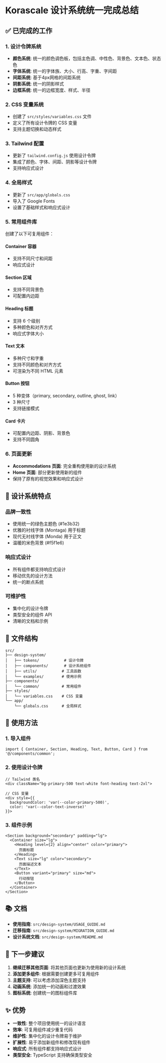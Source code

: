 # Korascale 设计系统统一完成总结

## ✅ 已完成的工作

### 1. 设计令牌系统
- **颜色系统**: 统一的颜色调色板，包括主色调、中性色、背景色、文本色、状态色
- **字体系统**: 统一的字体族、大小、行高、字重、字间距
- **间距系统**: 基于4px网格的间距系统
- **阴影系统**: 统一的阴影样式
- **边框系统**: 统一的边框宽度、样式、半径

### 2. CSS 变量系统
- 创建了 `src/styles/variables.css` 文件
- 定义了所有设计令牌的 CSS 变量
- 支持主题切换和动态样式

### 3. Tailwind 配置
- 更新了 `tailwind.config.js` 使用设计令牌
- 集成了颜色、字体、间距、阴影等设计令牌
- 支持响应式设计

### 4. 全局样式
- 更新了 `src/app/globals.css`
- 导入了 Google Fonts
- 设置了基础样式和响应式设计

### 5. 常用组件库
创建了以下可复用组件：

#### Container 容器
- 支持不同尺寸和间距
- 响应式设计

#### Section 区域
- 支持不同背景色
- 可配置内边距

#### Heading 标题
- 支持 6 个级别
- 多种颜色和对齐方式
- 响应式字体大小

#### Text 文本
- 多种尺寸和字重
- 支持不同颜色和对齐方式
- 可渲染为不同 HTML 元素

#### Button 按钮
- 5 种变体（primary, secondary, outline, ghost, link）
- 3 种尺寸
- 支持链接模式

#### Card 卡片
- 可配置内边距、阴影、背景色
- 支持不同圆角

### 6. 页面更新
- **Accommodations 页面**: 完全重构使用新的设计系统
- **Home 页面**: 部分更新使用新的组件
- 保持了原有的视觉效果和响应式设计

## 🎨 设计系统特点

### 品牌一致性
- 使用统一的绿色主题色 (#1e3b32)
- 优雅的衬线字体 (Montaga) 用于标题
- 现代无衬线字体 (Monda) 用于正文
- 温暖的米色背景 (#f5f1e6)

### 响应式设计
- 所有组件都支持响应式设计
- 移动优先的设计方法
- 统一的断点系统

### 可维护性
- 集中化的设计令牌
- 类型安全的组件 API
- 清晰的文档和示例

## 📁 文件结构

```
src/
├── design-system/
│   ├── tokens/           # 设计令牌
│   ├── components/       # 设计系统组件
│   ├── utils/           # 工具函数
│   └── examples/        # 使用示例
├── components/
│   └── common/          # 常用组件
├── styles/
│   └── variables.css    # CSS 变量
└── app/
    └── globals.css      # 全局样式
```

## 🚀 使用方法

### 1. 导入组件
```tsx
import { Container, Section, Heading, Text, Button, Card } from '@/components/common';
```

### 2. 使用设计令牌
```tsx
// Tailwind 类名
<div className="bg-primary-500 text-white font-heading text-2xl">

// CSS 变量
<div style={{ 
  backgroundColor: 'var(--color-primary-500)',
  color: 'var(--color-text-inverse)'
}}>
```

### 3. 组件示例
```tsx
<Section background="secondary" padding="lg">
  <Container size="lg">
    <Heading level={2} align="center" color="primary">
      页面标题
    </Heading>
    <Text size="lg" color="secondary">
      页面描述文本
    </Text>
    <Button variant="primary" size="md">
      行动按钮
    </Button>
  </Container>
</Section>
```

## 📚 文档

- **使用指南**: `src/design-system/USAGE_GUIDE.md`
- **迁移指南**: `src/design-system/MIGRATION_GUIDE.md`
- **设计系统文档**: `src/design-system/README.md`

## 🎯 下一步建议

1. **继续迁移其他页面**: 将其他页面也更新为使用新的设计系统
2. **添加更多组件**: 根据需要创建更多可复用组件
3. **主题支持**: 可以考虑添加深色主题支持
4. **动画系统**: 添加统一的动画和过渡效果
5. **图标系统**: 创建统一的图标组件库

## ✨ 优势

- **一致性**: 整个项目使用统一的设计语言
- **效率**: 可复用组件减少重复代码
- **维护性**: 集中化的设计令牌易于维护
- **扩展性**: 易于添加新组件和修改现有组件
- **响应式**: 所有组件都支持响应式设计
- **类型安全**: TypeScript 支持确保类型安全























